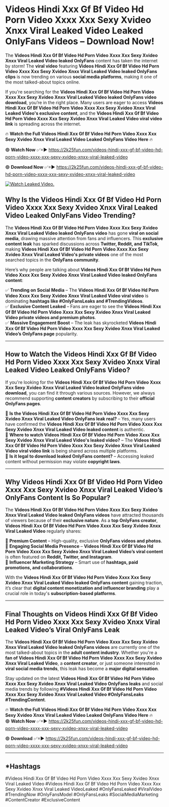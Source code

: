 # Videos Hindi Xxx Gf Bf Video Hd Porn Video Xxxx Xxx Sexy Xvideo Xnxx Viral Leaked Video Leaked OnlyFans Videos – Download Now!

The **Videos Hindi Xxx Gf Bf Video Hd Porn Video Xxxx Xxx Sexy Xvideo Xnxx Viral Leaked Video leaked OnlyFans** content has taken the internet by storm! The **viral video** featuring **Videos Hindi Xxx Gf Bf Video Hd Porn Video Xxxx Xxx Sexy Xvideo Xnxx Viral Leaked Video leaked OnlyFans clips** is now trending on various **social media platforms**, making it one of the most talked-about topics online.  

If you're searching for the **Videos Hindi Xxx Gf Bf Video Hd Porn Video Xxxx Xxx Sexy Xvideo Xnxx Viral Leaked Video leaked OnlyFans video download**, you’re in the right place. Many users are eager to access **Videos Hindi Xxx Gf Bf Video Hd Porn Video Xxxx Xxx Sexy Xvideo Xnxx Viral Leaked Video's exclusive content**, and the **Videos Hindi Xxx Gf Bf Video Hd Porn Video Xxxx Xxx Sexy Xvideo Xnxx Viral Leaked Video viral video link** is spreading across the internet.  

🔥 **Watch the Full Videos Hindi Xxx Gf Bf Video Hd Porn Video Xxxx Xxx Sexy Xvideo Xnxx Viral Leaked Video Leaked OnlyFans Video Here** 🔥  

🟢 **Watch Now** ✅=► https://2k25fun.com/videos-hindi-xxx-gf-bf-video-hd-porn-video-xxxx-xxx-sexy-xvideo-xnxx-viral-leaked-video

🟢 **Download Now** ✅=► https://2k25fun.com/videos-hindi-xxx-gf-bf-video-hd-porn-video-xxxx-xxx-sexy-xvideo-xnxx-viral-leaked-video

[![Watch Leaked Video.](https://miro.medium.com/v2/resize:fit:828/format:webp/1*cilzJN44JGOrTw9NJCrNHA.gif "Watch Leaked Video")](https://2k25fun.com/videos-hindi-xxx-gf-bf-video-hd-porn-video-xxxx-xxx-sexy-xvideo-xnxx-viral-leaked-video)

## **Why Is the Videos Hindi Xxx Gf Bf Video Hd Porn Video Xxxx Xxx Sexy Xvideo Xnxx Viral Leaked Video Leaked OnlyFans Video Trending?**  

The **Videos Hindi Xxx Gf Bf Video Hd Porn Video Xxxx Xxx Sexy Xvideo Xnxx Viral Leaked Video leaked OnlyFans video** has gone **viral on social media**, drawing massive attention from fans and influencers. This **exclusive content leak** has sparked discussions across **Twitter, Reddit, and TikTok**, making **Videos Hindi Xxx Gf Bf Video Hd Porn Video Xxxx Xxx Sexy Xvideo Xnxx Viral Leaked Video's private videos** one of the most searched topics in the **OnlyFans community**.  

Here’s why people are talking about **Videos Hindi Xxx Gf Bf Video Hd Porn Video Xxxx Xxx Sexy Xvideo Xnxx Viral Leaked Video leaked OnlyFans content**:  

✅ **Trending on Social Media** – The **Videos Hindi Xxx Gf Bf Video Hd Porn Video Xxxx Xxx Sexy Xvideo Xnxx Viral Leaked Video viral video** is dominating **hashtags like #OnlyFansLeaks and #TrendingVideos**.  
✅ **Exclusive Content Leaked** – Fans are eager to see the **Videos Hindi Xxx Gf Bf Video Hd Porn Video Xxxx Xxx Sexy Xvideo Xnxx Viral Leaked Video private videos and premium photos**.  
✅ **Massive Engagement Boost** – The leak has skyrocketed **Videos Hindi Xxx Gf Bf Video Hd Porn Video Xxxx Xxx Sexy Xvideo Xnxx Viral Leaked Video’s OnlyFans page** popularity.  

---

## **How to Watch the Videos Hindi Xxx Gf Bf Video Hd Porn Video Xxxx Xxx Sexy Xvideo Xnxx Viral Leaked Video Leaked OnlyFans Video?**  

If you're looking for the **Videos Hindi Xxx Gf Bf Video Hd Porn Video Xxxx Xxx Sexy Xvideo Xnxx Viral Leaked Video leaked OnlyFans video download**, you can find it through various sources. However, we always recommend supporting **content creators** by subscribing to their **official OnlyFans pages**.  

🔹 **Is the Videos Hindi Xxx Gf Bf Video Hd Porn Video Xxxx Xxx Sexy Xvideo Xnxx Viral Leaked Video OnlyFans leak real?** – Yes, many users have confirmed the **Videos Hindi Xxx Gf Bf Video Hd Porn Video Xxxx Xxx Sexy Xvideo Xnxx Viral Leaked Video leaked content** is authentic.  
🔹 **Where to watch Videos Hindi Xxx Gf Bf Video Hd Porn Video Xxxx Xxx Sexy Xvideo Xnxx Viral Leaked Video's leaked video?** – The **Videos Hindi Xxx Gf Bf Video Hd Porn Video Xxxx Xxx Sexy Xvideo Xnxx Viral Leaked Video viral video link** is being shared across multiple platforms.  
🔹 **Is it legal to download leaked OnlyFans content?** – Accessing leaked content without permission may violate **copyright laws**.  

---

## **Why Videos Hindi Xxx Gf Bf Video Hd Porn Video Xxxx Xxx Sexy Xvideo Xnxx Viral Leaked Video’s OnlyFans Content Is So Popular?**  

The **Videos Hindi Xxx Gf Bf Video Hd Porn Video Xxxx Xxx Sexy Xvideo Xnxx Viral Leaked Video leaked OnlyFans videos** have attracted thousands of viewers because of their **exclusive nature**. As a **top OnlyFans creator**, **Videos Hindi Xxx Gf Bf Video Hd Porn Video Xxxx Xxx Sexy Xvideo Xnxx Viral Leaked Video** regularly shares:  

📌 **Premium Content** – High-quality, exclusive **OnlyFans videos and photos**.  
📌 **Engaging Social Media Presence** – **Videos Hindi Xxx Gf Bf Video Hd Porn Video Xxxx Xxx Sexy Xvideo Xnxx Viral Leaked Video’s viral content** is often featured on **Reddit, Twitter, and Instagram**.  
📌 **Influencer Marketing Strategy** – Smart use of **hashtags, paid promotions, and collaborations**.  

With the **Videos Hindi Xxx Gf Bf Video Hd Porn Video Xxxx Xxx Sexy Xvideo Xnxx Viral Leaked Video leaked OnlyFans content** gaining traction, it’s clear that **digital content monetization and influencer branding** play a crucial role in today's **subscription-based platforms**.  

---

## **Final Thoughts on Videos Hindi Xxx Gf Bf Video Hd Porn Video Xxxx Xxx Sexy Xvideo Xnxx Viral Leaked Video’s Viral OnlyFans Leak**  

The **Videos Hindi Xxx Gf Bf Video Hd Porn Video Xxxx Xxx Sexy Xvideo Xnxx Viral Leaked Video leaked OnlyFans videos** are currently one of the most talked-about topics in the **adult content industry**. Whether you're a **fan of Videos Hindi Xxx Gf Bf Video Hd Porn Video Xxxx Xxx Sexy Xvideo Xnxx Viral Leaked Video**, a **content creator**, or just someone interested in **viral social media trends**, this leak has become a **major digital sensation**.  

Stay updated on the latest **Videos Hindi Xxx Gf Bf Video Hd Porn Video Xxxx Xxx Sexy Xvideo Xnxx Viral Leaked Video OnlyFans leaks** and social media trends by following **#Videos Hindi Xxx Gf Bf Video Hd Porn Video Xxxx Xxx Sexy Xvideo Xnxx Viral Leaked Video #OnlyFansLeaks #TrendingContent**.  

🔥 **Watch the Full Videos Hindi Xxx Gf Bf Video Hd Porn Video Xxxx Xxx Sexy Xvideo Xnxx Viral Leaked Video Leaked OnlyFans Video Here** 🔥  
🟢 **Watch Now** ✅=► https://2k25fun.com/videos-hindi-xxx-gf-bf-video-hd-porn-video-xxxx-xxx-sexy-xvideo-xnxx-viral-leaked-video

🟢 **Download** ✅=► https://2k25fun.com/videos-hindi-xxx-gf-bf-video-hd-porn-video-xxxx-xxx-sexy-xvideo-xnxx-viral-leaked-video

---

## *Hashtags
#Videos Hindi Xxx Gf Bf Video Hd Porn Video Xxxx Xxx Sexy Xvideo Xnxx Viral Leaked Video #Videos Hindi Xxx Gf Bf Video Hd Porn Video Xxxx Xxx Sexy Xvideo Xnxx Viral Leaked VideoLeaked #OnlyFansLeaked #ViralVideo #TrendingNow #OnlyFansModel #OnlyFansLeaks #SocialMediaMarketing #ContentCreator #ExclusiveContent  